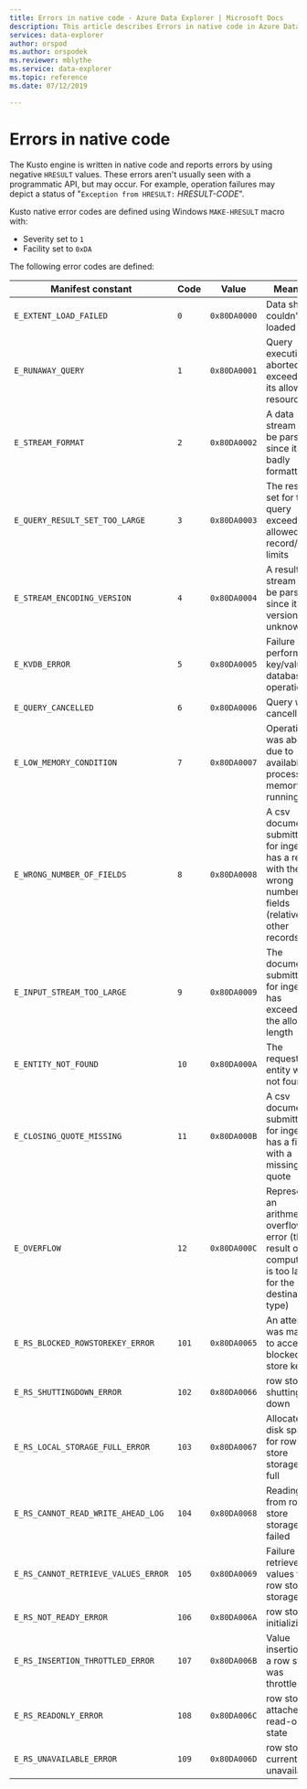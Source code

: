 ```yaml
---
title: Errors in native code - Azure Data Explorer | Microsoft Docs
description: This article describes Errors in native code in Azure Data Explorer.
services: data-explorer
author: orspod
ms.author: orspodek
ms.reviewer: mblythe
ms.service: data-explorer
ms.topic: reference
ms.date: 07/12/2019

---
```

# Errors in native code

The Kusto engine is written in native code and reports errors by using negative `HRESULT` values. These errors aren't usually seen with a programmatic API, but may occur. For example, operation failures may depict
a status of "`Exception from HRESULT:` *HRESULT-CODE*".

Kusto native error codes are defined using Windows
`MAKE-HRESULT` macro with:

* Severity set to `1`
* Facility set to `0xDA`
  
The following error codes are defined:

|Manifest constant                  |Code |Value        |Meaning                                                                                                        |
|-----------------------------------|-----|-------------|---------------------------------------------------------------------------------------------------------------|
|`E_EXTENT_LOAD_FAILED`             | `0`  |`0x80DA0000`|Data shard couldn't be loaded                                                                                  |
|`E_RUNAWAY_QUERY`                  | `1`  |`0x80DA0001`|Query execution aborted as it exceeded its allowed resources                                                   |
|`E_STREAM_FORMAT`                  | `2`  |`0x80DA0002`|A data stream can't be parsed since it is badly formatted                                                      |
|`E_QUERY_RESULT_SET_TOO_LARGE`     | `3`  |`0x80DA0003`|The result set for this query exceed its allowed record/size limits                                            |
|`E_STREAM_ENCODING_VERSION`        | `4`  |`0x80DA0004`|A result stream can't be parsed since its version is unknown                                                   |
|`E_KVDB_ERROR`                     | `5`  |`0x80DA0005`|Failure to perform a key/value database operation                                                              |
|`E_QUERY_CANCELLED`                | `6`  |`0x80DA0006`|Query was cancelled                                                                                            |
|`E_LOW_MEMORY_CONDITION`           | `7`  |`0x80DA0007`|Operation was aborted due to available process memory running low                                              |
|`E_WRONG_NUMBER_OF_FIELDS`         | `8`  |`0x80DA0008`|A csv document submitted for ingestion has a record with the wrong number of fields (relative to other records)|
|`E_INPUT_STREAM_TOO_LARGE`         | `9`  |`0x80DA0009`|The document submitted for ingestion has exceeded the allowed length                                           |
|`E_ENTITY_NOT_FOUND`               | `10` |`0x80DA000A`|The requested entity was not found                                                                             |
|`E_CLOSING_QUOTE_MISSING`          | `11` |`0x80DA000B`|A csv document submitted for ingestion has a field with a missing quote                                        |
|`E_OVERFLOW`                       | `12` |`0x80DA000C`|Represents an arithmetic overflow error (the result of a computation is too large for the destination type)    |
|`E_RS_BLOCKED_ROWSTOREKEY_ERROR`   | `101`|`0x80DA0065`|An attempt was made to access a blocked row store key                                                          |
|`E_RS_SHUTTINGDOWN_ERROR`          | `102`|`0x80DA0066`|row store is shutting down                                                                                     |
|`E_RS_LOCAL_STORAGE_FULL_ERROR`    | `103`|`0x80DA0067`|Allocated disk space for row store storage is full                                                             |
|`E_RS_CANNOT_READ_WRITE_AHEAD_LOG` | `104`|`0x80DA0068`|Reading from row store storage has failed                                                                      |
|`E_RS_CANNOT_RETRIEVE_VALUES_ERROR`| `105`|`0x80DA0069`|Failure to retrieve values from row store storage                                                              |
|`E_RS_NOT_READY_ERROR`             | `106`|`0x80DA006A`|row store is initializing                                                                                      |
|`E_RS_INSERTION_THROTTLED_ERROR`   | `107`|`0x80DA006B`|Value insertion to a row store was throttled                                                                   |
|`E_RS_READONLY_ERROR`              | `108`|`0x80DA006C`|row store is attached in read-only state                                                                       |
|`E_RS_UNAVAILABLE_ERROR`           | `109`|`0x80DA006D`|row store is currently unavailable                                                                             |